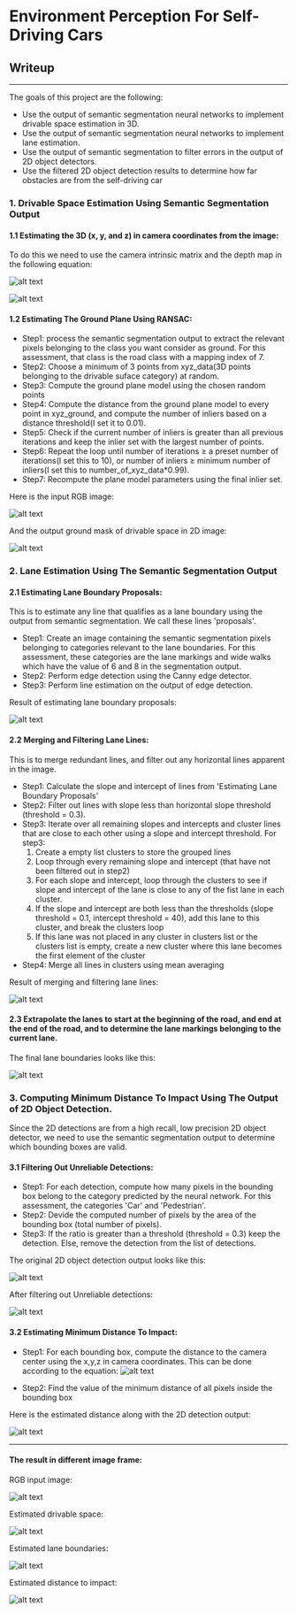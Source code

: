 # **Environment Perception For Self-Driving Cars**

## Writeup

---

The goals of this project are the following:

* Use the output of semantic segmentation neural networks to implement drivable space estimation in 3D.
* Use the output of semantic segmentation neural networks to implement lane estimation.
* Use the output of semantic segmentation to filter errors in the output of 2D object detectors.
* Use the filtered 2D object detection results to determine how far obstacles are from the self-driving car

### 1. Drivable Space Estimation Using Semantic Segmentation Output
#### 1.1 Estimating the 3D (x, y, and z) in camera coordinates from the image:
To do this we need to use the camera intrinsic matrix and the depth map in the following equation:

![alt text](./images/eq1.PNG)

![alt text](./images/eq2.PNG)


#### 1.2 Estimating The Ground Plane Using RANSAC:
- Step1: process the semantic segmentation output to extract the relevant pixels belonging to the class you want consider as ground. For this assessment, that class is the road class with a mapping index of 7.
- Step2: Choose a minimum of 3 points from xyz_data(3D points belonging to the drivable suface category) at random.
- Step3: Compute the ground plane model using the chosen random points
- Step4: Compute the distance from the ground plane model to every point in xyz_ground, and compute the number of inliers based on a distance threshold(I set it to 0.01).
- Step5: Check if the current number of inliers is greater than all previous iterations and keep the inlier set with the largest number of points.
- Step6: Repeat the loop until number of iterations ≥ a preset number of iterations(I set this to 10), or number of inliers ≥ minimum number of inliers(I set this to number_of_xyz_data*0.99).
- Step7: Recompute the plane model parameters using the final inlier set.

Here is the input RGB image:

![alt text](./images/rgb_0.png)


And the output ground mask of drivable space in 2D image:

![alt text](./images/2d_drivable.png)



### 2. Lane Estimation Using The Semantic Segmentation Output
#### 2.1 Estimating Lane Boundary Proposals:
This is to estimate any line that qualifies as a lane boundary using the output from semantic segmentation. We call these lines 'proposals'.
- Step1: Create an image containing the semantic segmentation pixels belonging to categories relevant to the lane boundaries. For this assessment, these categories are the lane markings and wide walks which have the value of 6 and 8 in the segmentation output.
- Step2: Perform edge detection using the Canny edge detector.
- Step3: Perform line estimation on the output of edge detection.

Result of estimating lane boundary proposals:

![alt text](./images/estimated_lane_lines.png)


#### 2.2 Merging and Filtering Lane Lines:
This is to merge redundant lines, and filter out any horizontal lines apparent in the image.
- Step1: Calculate the slope and intercept of lines from 'Estimating Lane Boundary Proposals'
- Step2: Filter out lines with slope less than horizontal slope threshold (threshold = 0.3).
- Step3: Iterate over all remaining slopes and intercepts and cluster lines that are close to each other using a slope and intercept threshold.
  For step3:
  1. Create a empty list clusters to store the grouped lines
  2. Loop through every remaining slope and intercept (that have not been filtered out in step2)
  3. For each slope and intercept, loop through the clusters to see if slope and intercept of the lane is close to any of the fist lane in each cluster.
  4. If the slope and intercept are both less than the thresholds (slope threshold = 0.1, intercept threshold = 40), add this lane to this cluster, and break the clusters loop
  5. If this lane was not placed in any cluster in clusters list or the clusters list is empty, create a new cluster where this lane becomes the first element of the cluster
- Step4: Merge all lines in clusters using mean averaging

Result of merging and filtering lane lines:

![alt text](./images/filtered_lane_lines.png)


#### 2.3 Extrapolate the lanes to start at the beginning of the road, and end at the end of the road, and to determine the lane markings belonging to the current lane.

The final lane boundaries looks like this:

![alt text](./images/final_lane_boundaries.png)



### 3. Computing Minimum Distance To Impact Using The Output of 2D Object Detection.
Since the 2D detections are from a high recall, low precision 2D object detector, we need to use the semantic segmentation output to determine which bounding boxes are valid.

#### 3.1 Filtering Out Unreliable Detections:
- Step1: For each detection, compute how many pixels in the bounding box belong to the category predicted by the neural network. For this assessment, the categories 'Car' and 'Pedestrian'.
- Step2: Devide the computed number of pixels by the area of the bounding box (total number of pixels).
- Step3: If the ratio is greater than a threshold (threshold = 0.3) keep the detection. Else, remove the detection from the list of detections.

The original 2D object detection output looks like this:

![alt text](./images/2D_object_detection.png)


After filtering out Unreliable detections:

![alt text](./images/2D_object_detection.png)


#### 3.2 Estimating Minimum Distance To Impact:
- Step1:  For each bounding box, compute the distance to the camera center using the x,y,z in camera coordinates. This can be done according to the equation:
![alt text](./images/eq3.PNG)

- Step2: Find the value of the minimum distance of all pixels inside the bounding box

Here is the estimated distance along with the 2D detection output:

![alt text](./images/2D_distance_estimated.png)

---
#### The result in different image frame:
RGB input image:

![alt text](./images/result1.png)

Estimated drivable space:

![alt text](./images/result2.png)

Estimated lane boundaries:

![alt text](./images/result3.png)

Estimated distance to impact:

![alt text](./images/result4.png)
